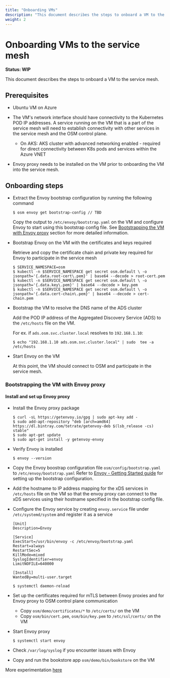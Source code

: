 ```yaml
---
title: "Onboarding VMs"
description: "This document describes the steps to onboard a VM to the service mesh."
weight: 2
---
```


# Onboarding VMs to the service mesh
**Status: WIP**

This document describes the steps to onboard a VM to the service mesh.

## Prerequisites
- Ubuntu VM on Azure
- The VM's network interface should have connectivity to the Kubernetes POD IP addresses. A service running on the VM that is a part of the service mesh will need to establish connectivity with other services in the service mesh and the OSM control plane.
  - On AKS: AKS cluster with advanced networking enabled - required for direct connectivity between K8s pods and services within the Azure VNET

- Envoy proxy needs to be installed on the VM prior to onboarding the VM into the service mesh.


## Onboarding steps

- Extract the Envoy bootstrap configuration by running the following command
	```
	$ osm envoy get bootstrap-config // TBD
	```
	Copy the output to `/etc/envoy/bootstrap.yaml` on the VM and configure Envoy to start using this bootstrap config file. See [Bootstrapping the VM with Envoy proxy](#bootstrapping-the-vm-with-envoy-proxy) section for more detailed information.

-  Bootstrap Envoy on the VM with the certificates and keys required

	Retrieve and copy the certificate chain and private key required for Envoy to participate in the service mesh
	```
	$ SERVICE_NAMESPACE=osm
	$ kubectl -n $SERVICE_NAMESPACE get secret osm.default \ -o jsonpath='{.data.root-cert\.pem}' | base64 --decode > root-cert.pem
	$ kubectl -n $SERVICE_NAMESPACE get secret osm.default \ -o jsonpath='{.data.key\.pem}' | base64 --decode > key.pem
	$ kubectl -n $SERVICE_NAMESPACE get secret osm.default \ -o jsonpath='{.data.cert-chain\.pem}' | base64 --decode > cert-chain.pem
	```

- Bootstrap the VM to resolve the DNS name of the ADS cluster

   Add the POD IP address of the Aggregated Discovery Service (ADS) to the `/etc/hosts` file on the VM.

   For ex. if `ads.osm.svc.cluster.local` resolves to `192.168.1.10`:
   ```
  $ echo "192.168.1.10 ads.osm.svc.cluster.local" | sudo  tee -a /etc/hosts
   ```

- Start Envoy on the VM

	At this point, the VM should connect to OSM and participate in the service mesh.

### Bootstrapping the VM with Envoy proxy

#### Install and set up Envoy proxy
- Install the Envoy proxy package
	```
	$ curl -sL https://getenvoy.io/gpg | sudo apt-key add -
	$ sudo add-apt-repository "deb [arch=amd64] https://dl.bintray.com/tetrate/getenvoy-deb $(lsb_release -cs) stable"
	$ sudo apt-get update
	$ sudo apt-get install -y getenvoy-envoy
	```
- Verify Envoy is installed
	```
	$ envoy --version
	```
- Copy the Envoy boostrap configuration file `osm/config/bootstrap.yaml`  to `/etc/envoy/bootstrap.yaml`
	Refer to [Envoy - Getting Started guide](https://www.envoyproxy.io/docs/envoy/latest/start/start#https://www.envoyproxy.io/docs/envoy/latest/start/start#) for setting up the bootstrap configuration.

- Add the hostname to IP address mapping for the xDS services in `/etc/hosts` file on the VM so that the envoy proxy can connect to the xDS services using their hostname specified in the bootstrap config file.

- Configure the Envoy service by creating `envoy.service` file under `/etc/systemd/system` and register it as a service
	```
	[Unit]
	Description=Envoy

	[Service]
	ExecStart=/usr/bin/envoy -c /etc/envoy/bootstrap.yaml
	Restart=always
	RestartSec=5
	KillMode=mixed
	SyslogIdentifier=envoy
	LimitNOFILE=640000

	[Install]
	WantedBy=multi-user.target
	```
	```
	$ systemctl daemon-reload
	```
- Set up the certificates required for mTLS between Envoy proxies and for Envoy proxy to OSM control plane communication
	- Copy `osm/demo/certificates/*` to `/etc/certs/` on the VM
	- Copy `osm/bin/cert.pem`, `osm/bin/key.pem` to `/etc/ssl/certs/` on the VM

- Start Envoy proxy
	```
	$ systemctl start envoy
	```

- Check `/var/log/syslog` if you encounter issues with Envoy

- Copy and run the bookstore app `osm/demo/bin/bookstore` on the VM


More experimentation [here](/docs/design/onboard_vm/crd/README.md)
